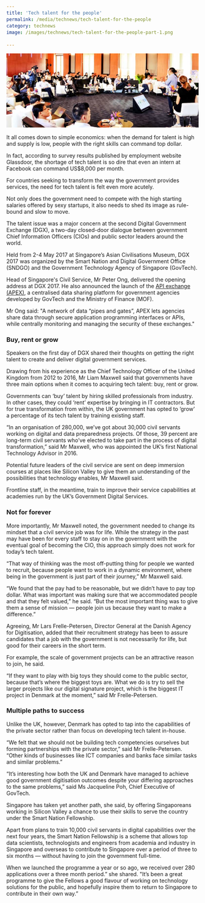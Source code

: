 ```yaml
---
title: 'Tech talent for the people'
permalink: /media/technews/tech-talent-for-the-people
category: technews
image: /images/technews/tech-talent-for-the-people-part-1.png

---
```



![tech talent for the people](/images/technews/tech-talent-for-the-people-part-1.png)

It all comes down to simple economics: when the demand for talent is high and supply is low, people with the right skills can command top dollar.

In fact, according to survey results published by employment website Glassdoor, the shortage of tech talent is so dire that even an intern at Facebook can command US$8,000 per month.

For countries seeking to transform the way the government provides services, the need for tech talent is felt even more acutely.

Not only does the government need to compete with the high starting salaries offered by sexy startups, it also needs to shed its image as rule-bound and slow to move.

The talent issue was a major concern at the second Digital Government Exchange (DGX), a two-day closed-door dialogue between government Chief Information Officers (CIOs) and public sector leaders around the world.

Held from 2-4 May 2017 at Singapore’s Asian Civilisations Museum, DGX 2017 was organized by the Smart Nation and Digital Government Office (SNDGO) and the Government Technology Agency of Singapore (GovTech).

Head of Singapore's Civil Service, Mr Peter Ong, delivered the opening address at DGX 2017. He also announced the launch of the [API exchange (APEX)](https://www.mci.gov.sg/cos2017/modules/articles/leveraging%20data%20for%20the%20digital%20economy/api%20exchange%20-%20apex%20-%20for%20data%20sharing%20in%20the%20public%20sector/a-centralised-data-sharing-platform-for-facilitate-data-driven-decision-making), a centralised data sharing platform for government agencies developed by GovTech and the Ministry of Finance (MOF).

Mr Ong said: "A network of data “pipes and gates”, APEX lets agencies share data through secure application programming interfaces or APIs, while centrally monitoring and managing the security of these exchanges."

### **Buy, rent or grow**
Speakers on the first day of DGX shared their thoughts on getting the right talent to create and deliver digital government services. 

Drawing from his experience as the Chief Technology Officer of the United Kingdom from 2012 to 2016, Mr Liam Maxwell said that governments have three main options when it comes to acquiring tech talent: buy, rent or grow.

Governments can ‘buy’ talent by hiring skilled professionals from industry. In other cases, they could ‘rent’ expertise by bringing in IT contractors. But for true transformation from within, the UK government has opted to ‘grow’ a percentage of its tech talent by training existing staff.

“In an organisation of 280,000, we’ve got about 30,000 civil servants working on digital and data preparedness projects. Of those, 39 percent are long-term civil servants who’ve elected to take part in the process of digital transformation,” said Mr Maxwell, who was appointed the UK’s first National Technology Advisor in 2016.

Potential future leaders of the civil service are sent on deep immersion courses at places like Silicon Valley to give them an understanding of the possibilities that technology enables, Mr Maxwell said.

Frontline staff, in the meantime, train to improve their service capabilities at academies run by the UK’s Government Digital Services.

### **Not for forever**
More importantly, Mr Maxwell noted, the government needed to change its mindset that a civil service job was for life. While the strategy in the past may have been for every staff to stay on in the government with the eventual goal of becoming the CIO, this approach simply does not work for today’s tech talent.

“That way of thinking was the most off-putting thing for people we wanted to recruit, because people want to work in a dynamic environment, where being in the government is just part of their journey,” Mr Maxwell said.

“We found that the pay had to be reasonable, but we didn’t have to pay top dollar. What was important was making sure that we accommodated people and that they felt valued,” he said. “But the most important thing was to give them a sense of mission — people join us because they want to make a difference.”

Agreeing, Mr Lars Frelle-Petersen, Director General at the Danish Agency for Digitisation, added that their recruitment strategy has been to assure candidates that a job with the government is not necessarily for life, but good for their careers in the short term.

For example, the scale of government projects can be an attractive reason to join, he said.

“If they want to play with big toys they should come to the public sector, because that’s where the biggest toys are. What we do is try to sell the larger projects like our digital signature project, which is the biggest IT project in Denmark at the moment,” said Mr Frelle-Petersen.

### **Multiple paths to success**
Unlike the UK, however, Denmark has opted to tap into the capabilities of the private sector rather than focus on developing tech talent in-house.

“We felt that we should not be building tech competencies ourselves but forming partnerships with the private sector,” said Mr Frelle-Petersen. “Other kinds of businesses like ICT companies and banks face similar tasks and similar problems.”

“It’s interesting how both the UK and Denmark have managed to achieve good government digitisation outcomes despite your differing approaches to the same problems,” said Ms Jacqueline Poh, Chief Executive of GovTech.

Singapore has taken yet another path, she said, by offering Singaporeans working in Silicon Valley a chance to use their skills to serve the country under the Smart Nation Fellowship.

Apart from plans to train 10,000 civil servants in digital capabilities over the next four years, the Smart Nation Fellowship is a scheme that allows top data scientists, technologists and engineers from academia and industry in Singapore and overseas to contribute to Singapore over a period of three to six months — without having to join the government full-time.

When we launched the programme a year or so ago, we received over 280 applications over a three month period.” she shared. "It’s been a great programme to give the Fellows a good flavour of working on technology solutions for the public, and hopefully inspire them to return to Singapore to contribute in their own way.”
